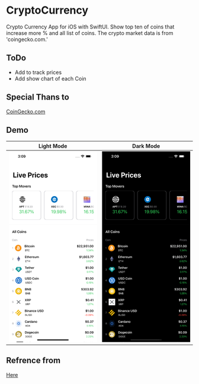 # CryptoCurrency
Crypto Currency App for iOS with SwiftUI. Show top ten of coins that increase more % and all list of coins. The crypto market data is from 'coingecko.com.'

## ToDo
- Add to track prices
- Add show chart of each Coin

## Special Thans to 
[CoinGecko.com](https://coingecko.com)

## Demo
| Light Mode | Dark Mode |
| :-----------: | :------------: |
| <img src="demo/1.png" width="250px"/> | <img src="demo/2.png" width="250px"/> |

## Refrence from 
[Here](https://i.ytimg.com/an_webp/-QT_bEx-4zg/mqdefault_6s.webp?du=3000&sqp=COCvyZ4G&rs=AOn4CLDFn406qIwCJzP_FvpBlKn-jx2sRg)
